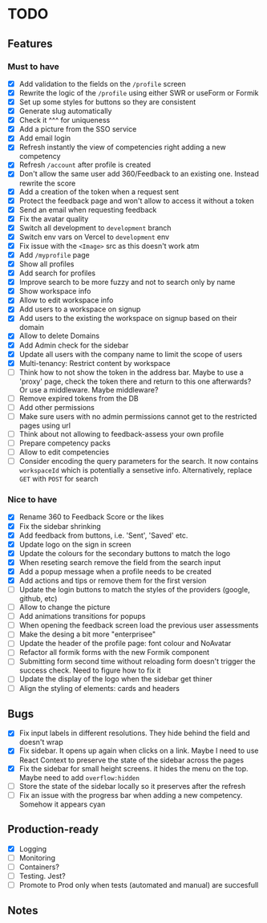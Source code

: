 # TODO

## Features

### Must to have

- [x] Add validation to the fields on the `/profile` screen
- [x] Rewrite the logic of the `/profile` using either SWR or useForm or Formik
- [x] Set up some styles for buttons so they are consistent
- [x] Generate slug automatically
- [x] Check it ^^^ for uniqueness
- [x] Add a picture from the SSO service
- [x] Add email login
- [x] Refresh instantly the view of competencies right adding a new competency
- [x] Refresh `/account` after profile is created
- [x] Don't allow the same user add 360/Feedback to an existing one. Instead rewrite the score
- [x] Add a creation of the token when a request sent
- [x] Protect the feedback page and won't allow to access it without a token
- [x] Send an email when requesting feedback
- [x] Fix the avatar quality
- [x] Switch all development to `development` branch
- [x] Switch env vars on Vercel to `development` env
- [x] Fix issue with the `<Image>` src as this doesn't work atm
- [x] Add `/myprofile` page
- [x] Show all profiles
- [x] Add search for profiles
- [x] Improve search to be more fuzzy and not to search only by name
- [x] Show workspace info
- [x] Allow to edit workspace info
- [x] Add users to a workspace on signup
- [x] Add users to the existing the workspace on signup based on their domain
- [x] Allow to delete Domains
- [x] Add Admin check for the sidebar
- [x] Update all users with the company name to limit the scope of users
- [x] Multi-tenancy: Restrict content by workspace
- [ ] Think how to not show the token in the address bar. Maybe to use a 'proxy' page, check the token there and return to this one afterwards? Or use a middleware. Maybe middleware?
- [ ] Remove expired tokens from the DB
- [ ] Add other permissions
- [ ] Make sure users with no admin permissions cannot get to the restricted pages using url
- [ ] Think about not allowing to feedback-assess your own profile
- [ ] Prepare competency packs
- [ ] Allow to edit competencies
- [ ] Consider encoding the query parameters for the search. It now contains `workspaceId` which is potentially a sensetive info. Alternatively, replace `GET` with `POST` for search

### Nice to have

- [x] Rename 360 to Feedback Score or the likes
- [x] Fix the sidebar shrinking
- [x] Add feedback from buttons, i.e. 'Sent', 'Saved' etc.
- [x] Update logo on the sign in screen
- [x] Update the colours for the secondary buttons to match the logo
- [x] When reseting search remove the field from the search input
- [x] Add a popup message when a profile needs to be created
- [x] Add actions and tips or remove them for the first version
- [ ] Update the login buttons to match the styles of the providers (google, github, etc)
- [ ] Allow to change the picture
- [ ] Add animations transitions for popups
- [ ] When opening the feedback screen load the previous user assessments
- [ ] Make the desing a bit more "enterprisee"
- [ ] Update the header of the profile page: font colour and NoAvatar
- [ ] Refactor all formik forms with the new Formik component
- [ ] Submitting form second time without reloading form doesn't trigger the success check. Need to figure how to fix it
- [ ] Update the display of the logo when the sidebar get thiner
- [ ] Align the styling of elements: cards and headers

## Bugs

- [x] Fix input labels in different resolutions. They hide behind the field and doesn't wrap
- [x] Fix sidebar. It opens up again when clicks on a link. Maybe I need to use React Context to preserve the state of the sidebar across the pages
- [x] Fix the sidebar for small height screens. it hides the menu on the top. Maybe need to add `overflow:hidden`
- [ ] Store the state of the sidebar locally so it preserves after the refresh
- [ ] Fix an issue with the progress bar when adding a new competency. Somehow it appears cyan

## Production-ready

- [x] Logging
- [ ] Monitoring
- [ ] Containers?
- [ ] Testing. Jest?
- [ ] Promote to Prod only when tests (automated and manual) are succesfull

## Notes
